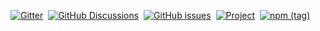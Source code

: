 [![Gitter](https://img.shields.io/gitter/room/m-ld/community?logo=gitter)](https://gitter.im/m-ld/community)&nbsp;
[![GitHub Discussions](https://img.shields.io/github/discussions/m-ld/m-ld-spec?logo=github)](https://github.com/m-ld/m-ld-spec/discussions)&nbsp;
[![GitHub issues](https://img.shields.io/github/issues/m-ld/m-ld-spec?label=spec%20issues&logo=github)](https://github.com/m-ld/m-ld-spec/issues)&nbsp;
[![Project](https://img.shields.io/badge/projects-in%20progress-blueviolet?logo=github)](https://github.com/orgs/m-ld/projects/4)&nbsp;
[![npm (tag)](https://img.shields.io/npm/v/@m-ld/m-ld/latest?label=javascript%20engine&logo=npm)](https://www.npmjs.com/package/@m-ld/m-ld)
